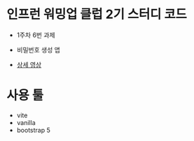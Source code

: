 # 인프런 워밍업 클럽 2기 스터디 코드

- 1주차 6번 과제
- 비밀번호 생성 앱

- [상세 영상](https://drive.google.com/file/d/1EGBDtOMgx_6PCWRH2wBFKkgDxqu1pq58/view)

# 사용 툴

- vite
- vanilla
- bootstrap 5
